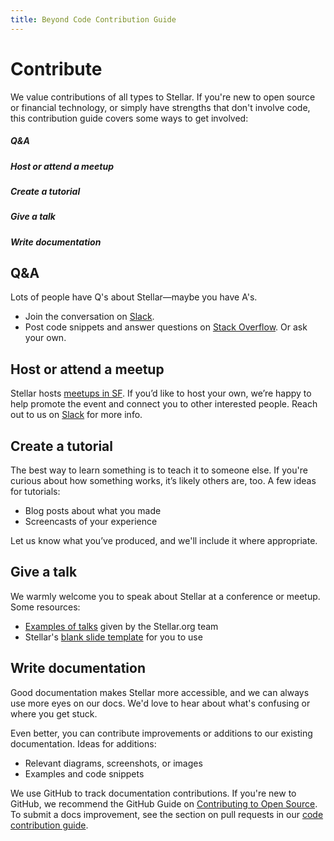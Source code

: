 ```yaml
---
title: Beyond Code Contribution Guide
---
```


# Contribute
We value contributions of all types to Stellar. If you're new to open source or financial technology, or simply have strengths that don't involve code, this contribution guide covers some ways to get involved:
<h5>Q&A</h5>
<h5>Host or attend a meetup</h5>
<h5>Create a tutorial</h5>
<h5>Give a talk</h5>
<h5>Write documentation</h5>


## Q&A

Lots of people have Q's about Stellar—maybe you have A's.

* Join the conversation on [Slack](http://slack.stellar.org/).
* Post code snippets and answer questions on [Stack Overflow](http://stackoverflow.com). Or ask your own.


## Host or attend a meetup
Stellar hosts [meetups in SF](http://www.meetup.com/Stellar-SF/). If you’d like to host your own, we’re happy to help promote the event and connect you to other interested people. Reach out to us on [Slack](http://slack.stellar.org/) for more info.


## Create a tutorial
The best way to learn something is to teach it to someone else. If you're curious about how something works, it’s likely others are, too. A few ideas for tutorials:

* Blog posts about what you made
* Screencasts of your experience

Let us know what you’ve produced, and we'll include it where appropriate.


## Give a talk
We warmly welcome you to speak about Stellar at a conference or meetup. Some resources:

* [Examples of talks](https://www.stellar.org/blog/tag/stellar-talks/) given by the
Stellar.org team
* Stellar's [blank slide template](https://docs.google.com/presentation/d/1C9493Vj1J0JzbiMiEOn64NWdfBl3Kal2KverZWSVziw/edit#slide=id.g6db1791cd_022) for you to use


## Write documentation
Good documentation makes Stellar more accessible, and we can always use more eyes on our docs. We'd love to hear about what's confusing or where you get stuck.

Even better, you can contribute improvements or additions to our existing documentation. Ideas for additions:

* Relevant diagrams, screenshots, or images
* Examples and code snippets

We use GitHub to track documentation contributions. If you're new to GitHub, we recommend the GitHub Guide on [Contributing to Open Source](https://guides.github.com/activities/contributing-to-open-source/). To submit a docs improvement, see the section on pull requests in our [code contribution guide](https://github.com/stellar/docs/blob/master/CONTRIBUTING.md).




